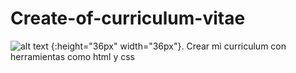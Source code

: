 # Create-of-curriculum-vitae
![alt text](https://emoji.slack-edge.com/TSVDQ330U/platzilove/021ee6345c25c5b6.png)
{:height="36px" width="36px"}.
Crear mì curriculum con herramientas como html y css 

